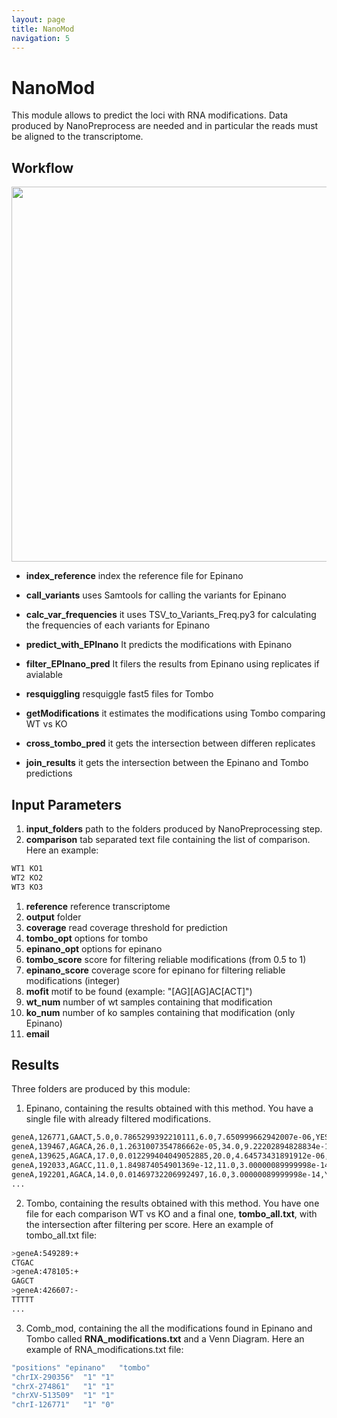 ```yaml
---
layout: page
title: NanoMod
navigation: 5
---
```


# NanoMod
This module allows to predict the loci with RNA modifications. Data produced by NanoPreprocess are needed and in particular the reads must be aligned to the transcriptome.

## Workflow

<img src="https://raw.githubusercontent.com/biocorecrg/master_of_pores/master/docs/dag_mod.png" width="600" align="middle">


* **index_reference** index the reference file for Epinano
* **call_variants** uses Samtools for calling the variants for Epinano
* **calc_var_frequencies** it uses TSV_to_Variants_Freq.py3 for calculating the frequencies of each variants for Epinano
* **predict_with_EPInano** It predicts the modifications with Epinano
* **filter_EPInano_pred** It filers the results from Epinano using replicates if avialable

* **resquiggling** resquiggle fast5 files for Tombo
* **getModifications** it estimates the modifications using Tombo comparing WT vs KO
* **cross_tombo_pred** it gets the intersection between differen replicates
* **join_results** it gets the intersection between the Epinano and Tombo predictions

## Input Parameters
1. **input_folders** path to the folders produced by NanoPreprocessing step.
1. **comparison** tab separated text file containing the list of comparison. Here an example:
```bash
WT1 KO1
WT2 KO2
WT3 KO3
```
1. **reference** reference transcriptome
1. **output** folder
1. **coverage** read coverage threshold for prediction
1. **tombo_opt** options for tombo
1. **epinano_opt** options for epinano
1. **tombo_score** score for filtering reliable modifications (from 0.5 to 1)
1. **epinano_score** coverage score for epinano for filtering reliable modifications (integer)
1. **mofit** motif to be found (example: "[AG][AG]AC[ACT]")
1. **wt_num** number of wt samples containing that modification 
1. **ko_num** number of ko samples containing that modification (only Epinano)
1. **email**

## Results
Three folders are produced by this module:

1. Epinano, containing the results obtained with this method. You have a single file with already filtered modifications. 

```bash
geneA,126771,GAACT,5.0,0.7865299392210111,6.0,7.650999662942007e-06,YES
geneA,139467,AGACA,26.0,1.2631007354786662e-05,34.0,9.22202894828834e-14,YES
geneA,139625,AGACA,17.0,0.012299404049052885,20.0,4.64573431891912e-06,YES
geneA,192033,AGACC,11.0,1.849874054901369e-12,11.0,3.00000089999998e-14,YES
geneA,192201,AGACA,14.0,0.01469732206992497,16.0,3.00000089999998e-14,YES
...
```
2. Tombo, containing the results obtained with this method. You have one file for each comparison WT vs KO and a final one, **tombo_all.txt**, with the intersection after filtering per score. Here an example of tombo_all.txt file:

```bash
>geneA:549289:+
CTGAC
>geneA:478105:+
GAGCT
>geneA:426607:-
TTTTT
...
```

3. Comb_mod, containing the all the modifications found in Epinano and Tombo called **RNA_modifications.txt** and a Venn Diagram. Here an example of RNA_modifications.txt file:


```bash
"positions"	"epinano"	"tombo"
"chrIX-290356"	"1"	"1"
"chrX-274861"	"1"	"1"
"chrXV-513509"	"1"	"1"
"chrI-126771"	"1"	"0"
```
